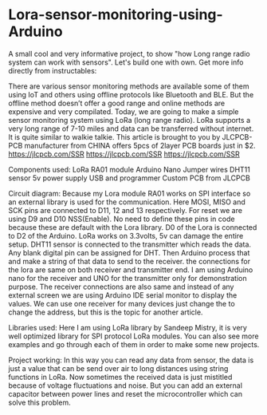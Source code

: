 # Lora-sensor-monitoring-using-Arduino
A small cool and very informative project, to show "how Long range radio system can work with sensors". Let's build one with own.
Get more info directly from instructables:

There are various sensor monitoring methods are available some of them using IoT and others using offline protocols like Bluetooth and BLE. But the offline method doesn’t offer a good range and online methods are expensive and very compilated. Today, we are going to make a simple sensor monitoring system using LoRa (long range radio). LoRa supports a very long range of 7-10 miles and data can be transferred without internet. It is quite similar to walkie talkie.
This article is brought to you by JLCPCB- PCB manufacturer from CHINA offers 5pcs of 2layer PCB boards just in $2.
https://jlcpcb.com/SSR
https://jlcpcb.com/SSR
https://jlcpcb.com/SSR

Components used:
LoRa RA01 module
Arduino Nano
Jumper wires
DHT11 sensor
5v power supply
USB and programmer
Custom PCB from JLCPCB

Circuit diagram:
Because my Lora module RA01 works on SPI interface so an external library is used for the communication. Here MOSI, MISO and SCK pins are connected to D11, 12 and 13 respectively. For reset we are using D9 and D10 NSS(Enable). No need to define these pins in code because these are default with the Lora library. D0 of the Lora is connected to D2 of the Arduino. LoRa works on 3.3volts, 5v can damage the entire setup.
DHT11 sensor is connected to the transmitter which reads the data. Any blank digital pin can be assigned for DHT. Then Arduino process that and make a string of that data to send to the receiver. the connections for the lora are same on both receiver and transmitter end. I am using Arduino nano for the receiver and UNO for the transmitter only for demonstration purpose.
The receiver connections are also same and instead of any external screen we are using Arduino IDE serial monitor to display the values. We can use one receiver for many devices just change the to change the address, but this is the topic for another article.

Libraries used:
Here I am using LoRa library by Sandeep Mistry, it is very well optimized library for SPI protocol LoRa modules. You can also see more examples and go through each of them in order to make some new projects.

Project working:
In this way you can read any data from sensor, the data is just a value that can be send over air to long distances using string functions in LoRa. Now sometimes the received data is just mistitled because of voltage fluctuations and noise. But you can add an external capacitor between power lines and reset the microcontroller which can solve this problem.
